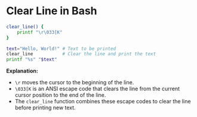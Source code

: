 # Clear Line in Bash

```bash
clear_line() {
    printf "\r\033[K"
}

text="Hello, World!" # Text to be printed
clear_line           # Clear the line and print the text
printf "%s" "$text"
```

**Explanation:**

- `\r` moves the cursor to the beginning of the line.
- `\033[K` is an ANSI escape code that clears the line from the current cursor position to the end of the line.
- The `clear_line` function combines these escape codes to clear the line before printing new text.
